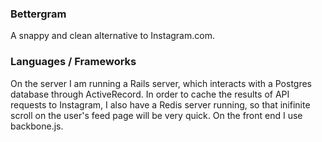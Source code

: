 ### Bettergram

A snappy and clean alternative to Instagram.com. 

### Languages / Frameworks

On the server I am running a Rails server, which interacts with a Postgres database through ActiveRecord. In order to cache the results of API requests to Instagram, I also have a Redis server running, so that inifinite scroll on the user's feed page will be very quick. On the front end I use backbone.js. 
